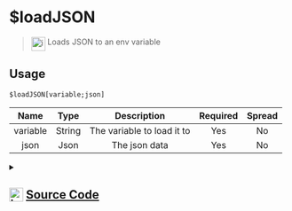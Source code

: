 # $loadJSON
> <img align="top" src="https://upload.wikimedia.org/wikipedia/commons/thumb/e/e4/Infobox_info_icon.svg/160px-Infobox_info_icon.svg.png?20150409153300" alt="image" width="25" height="auto"> Loads JSON to an env variable
## Usage
```
$loadJSON[variable;json]
```
| Name | Type | Description | Required | Spread
| :---: | :---: | :---: | :---: | :---: |
variable | String | The variable to load it to | Yes | No
json | Json | The json data | Yes | No
<details>
<summary>
    
## <img align="top" src="https://cdn4.iconfinder.com/data/icons/iconsimple-logotypes/512/github-512.png" alt="image" width="25" height="auto">  [Source Code](https://github.com/tryforge/ForgeScript-V2/blob/main/src/native/loadJSON.ts)
    
</summary>
    
```ts
import { ArgType, NativeFunction, Return } from "../structures"

export default new NativeFunction({
    name: "$loadJSON",
    description: "Loads JSON to an env variable",
    brackets: true,
    args: [
        {
            name: "variable",
            description: "The variable to load it to",
            rest: false,
            type: ArgType.String,
            required: true
        },
        {
            name: "json",
            description: "The json data",
            type: ArgType.Json,
            required: true,
            rest: false
        }
    ],
    unwrap: true,
    execute(ctx, [ name, json ]) {
        ctx.setEnvironmentKey(name, json)
        return Return.success()
    },
})
```
    
</details>